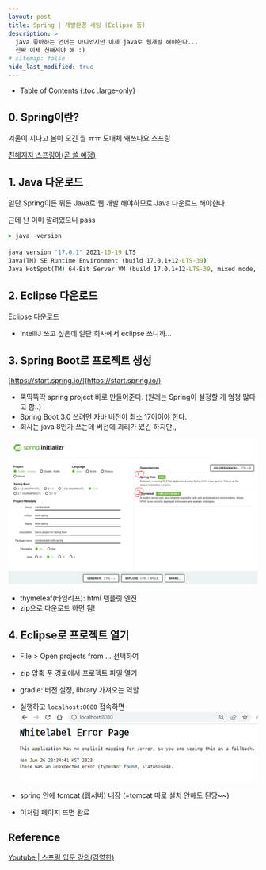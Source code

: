 ```yaml
---
layout: post
title: Spring | 개발환경 세팅 (Eclipse 등)
description: >
  java 좋아하는 언어는 아니었지만 이제 java로 웹개발 해야한다...
  진짜 이제 친해져야 해 :)
# sitemap: false
hide_last_modified: true
---
```


- Table of Contents
{:toc .large-only}


## 0. Spring이란?
겨울이 지나고 봄이 오긴 뭘 ㅠㅠ
도대체 왜쓰나요 스프링

[친해지자 스프링아(곧 쓸 예정)](/web/2023-06-26-Spring-Basic)

## 1. Java 다운로드
일단 Spring이든 뭐든 Java로 웹 개발 해야하므로 
Java 다운로드 해야한다.

근데 난 이미 깔려있으니 pass

~~~cmd
> java -version

java version "17.0.1" 2021-10-19 LTS
Java(TM) SE Runtime Environment (build 17.0.1+12-LTS-39)
Java HotSpot(TM) 64-Bit Server VM (build 17.0.1+12-LTS-39, mixed mode, sharing)
~~~

## 2. Eclipse 다운로드

[Eclipse 다운로드](https://www.eclipse.org/downloads/)

- IntelliJ 쓰고 싶은데 일단 회사에서 eclipse 쓰니까... 

## 3. Spring Boot로 프로젝트 생성

[https://start.spring.io/](https://start.spring.io/)

- 뚝딱뚝딱 spring project 바로 만들어준다. (원래는 Spring이 설정할 게 엄청 많다고 함..)
- Spring Boot 3.0 쓰려면 자바 버전이 최소 17이어야 한다.
- 회사는 java 8인가 쓰는데 버전에 괴리가 있긴 하지만,,

![](/assets/img/230626/springboot.PNG)
- thymeleaf(타임리프): html 템플릿 엔진
- zip으로 다운로드 하면 됨!


## 4. Eclipse로 프로젝트 열기
- File > Open projects from ... 선택하여
- zip 압축 푼 경로에서 프로젝트 파일 열기


- gradle: 버전 설정, library 가져오는 역할
- 실행하고 `localhost:8080` 접속하면
![](/assets/img/230626/build.PNG)
- spring 안에 tomcat (웹서버) 내장 (=tomcat 따로 설치 안해도 된당~~)
- 이처럼 페이지 뜨면 완료

## Reference
[Youtube | 스프링 입문 강의(김영한)](https://www.youtube.com/playlist?list=PLumVmq_uRGHgBrimIp2-7MCnoPUskVMnd)